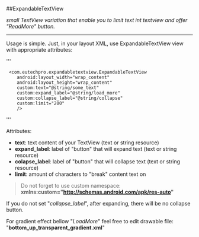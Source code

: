 ##ExpandableTextView

_small TextView variation that enable you to limit text int textview and offer "ReadMore" button._

----

Usage is simple. Just, in your layout XML, use ExpandableTextView view with appropriate attributes:

'''

	 <com.eutechpro.expandabletextview.ExpandableTextView
        android:layout_width="wrap_content"
        android:layout_height="wrap_content"
        custom:text="@string/some_text"
        custom:expand_label="@string/load_more"
        custom:collapse_label="@string/collapse"
        custom:limit="200"
        />
'''


Attributes:


- **text**: 			text content of your TextView (text or string resource)
- **expand_label**: 	label of "button" that will expand text (text or string resource)
- **colapse_label**: 	label of "button" that will collapse text (text or string resource)
- **limit**: 			amount of characters to "break" content text on

> Do not forget to use custom namespace:
__xmlns:custom="http://schemas.android.com/apk/res-auto"__


If you do not set "_collapse_label_", after expanding, there will be no collapse button.

For gradient effect bellow "_LoadMore_" feel free to edit drawable file: "__bottom_up_transparent_gradient.xml__"

